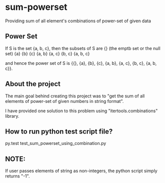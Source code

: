# sum-powerset
Providing sum of all element's combinations of power-set of given data

Power Set
---------

If S is the set {a, b, c}, then the subsets of S are
{} (the emptb set or the null set)
{a}
{b}
{c}
{a, b}
{a, c}
{b, c}
{a, b, c}

and hence the power set of S is {{}, {a}, {b}, {c}, {a, b}, {a, c}, {b, c}, {a, b, c}}.

About the project
-----------------

The main goal behind creating this project was to "get the sum of all elements of power-set of given numbers in string format".

I have provided one solution to this problem using "itertools.combinations" library.

How to run python test script file?
-----------------------------------

py.test test_sum_powerset_using_combination.py

NOTE:
-----

If user passes elements of string as non-integers, the python script simply returns "-1".
